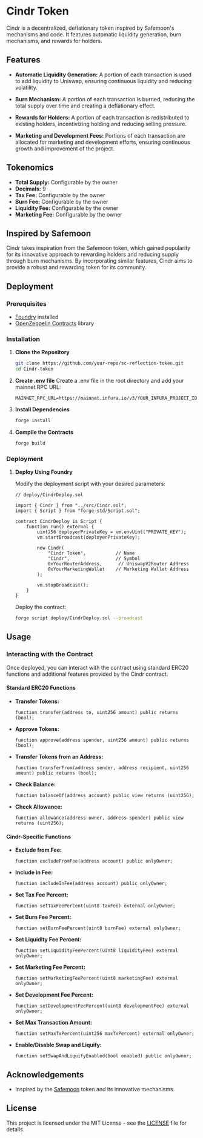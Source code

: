 # Cindr Token

Cindr is a decentralized, deflationary token inspired by Safemoon's mechanisms and code. It features automatic liquidity generation, burn mechanisms, and rewards for holders.

## Features

- **Automatic Liquidity Generation:** A portion of each transaction is used to add liquidity to Uniswap, ensuring continuous liquidity and reducing volatility.

- **Burn Mechanism:** A portion of each transaction is burned, reducing the total supply over time and creating a deflationary effect.

- **Rewards for Holders:** A portion of each transaction is redistributed to existing holders, incentivizing holding and reducing selling pressure.
- **Marketing and Development Fees:** Portions of each transaction are allocated for marketing and development efforts, ensuring continuous growth and improvement of the project.

## Tokenomics

- **Total Supply:** Configurable by the owner
- **Decimals:** 9
- **Tax Fee:** Configurable by the owner
- **Burn Fee:** Configurable by the owner
- **Liquidity Fee:** Configurable by the owner
- **Marketing Fee:** Configurable by the owner

## Inspired by Safemoon

Cindr takes inspiration from the Safemoon token, which gained popularity for its innovative approach to rewarding holders and reducing supply through burn mechanisms. By incorporating similar features, Cindr aims to provide a robust and rewarding token for its community.

## Deployment

### Prerequisites

- [Foundry](https://getfoundry.sh/) installed
- [OpenZeppelin Contracts](https://github.com/OpenZeppelin/openzeppelin-contracts) library

### Installation

1. **Clone the Repository**

   ```bash
   git clone https://github.com/your-repo/sc-reflection-token.git
   cd Cindr-token
   ```

2. **Create .env file**
   Create a .env file in the root directory and add your mainnet RPC URL:

   ```
   MAINNET_RPC_URL=https://mainnet.infura.io/v3/YOUR_INFURA_PROJECT_ID
   ```

3. **Install Dependencies**

   ```bash
   forge install
   ```

4. **Compile the Contracts**

   ```bash
   forge build
   ```

### Deployment

1. **Deploy Using Foundry**

   Modify the deployment script with your desired parameters:

   ```solidity
   // deploy/CindrDeploy.sol

   import { Cindr } from "../src/Cindr.sol";
   import { Script } from "forge-std/Script.sol";

   contract CindrDeploy is Script {
       function run() external {
           uint256 deployerPrivateKey = vm.envUint("PRIVATE_KEY");
           vm.startBroadcast(deployerPrivateKey);

           new Cindr(
               "Cindr Token",           // Name
               "Cindr",                 // Symbol
               0xYourRouterAddress,      // UniswapV2Router Address
               0xYourMarketingWallet    // Marketing Wallet Address
           );

           vm.stopBroadcast();
       }
   }
   ```

   Deploy the contract:

   ```bash
   forge script deploy/CindrDeploy.sol --broadcast
   ```

## Usage

### Interacting with the Contract

Once deployed, you can interact with the contract using standard ERC20 functions and additional features provided by the Cindr contract.

#### Standard ERC20 Functions

- **Transfer Tokens:**

  ```solidity
  function transfer(address to, uint256 amount) public returns (bool);
  ```

- **Approve Tokens:**

  ```solidity
  function approve(address spender, uint256 amount) public returns (bool);
  ```

- **Transfer Tokens from an Address:**

  ```solidity
  function transferFrom(address sender, address recipient, uint256 amount) public returns (bool);
  ```

- **Check Balance:**

  ```solidity
  function balanceOf(address account) public view returns (uint256);
  ```

- **Check Allowance:**

  ```solidity
  function allowance(address owner, address spender) public view returns (uint256);
  ```

#### Cindr-Specific Functions

- **Exclude from Fee:**

  ```solidity
  function excludeFromFee(address account) public onlyOwner;
  ```

- **Include in Fee:**

  ```solidity
  function includeInFee(address account) public onlyOwner;
  ```

- **Set Tax Fee Percent:**

  ```solidity
  function setTaxFeePercent(uint8 taxFee) external onlyOwner;
  ```

- **Set Burn Fee Percent:**

  ```solidity
  function setBurnFeePercent(uint8 burnFee) external onlyOwner;
  ```

- **Set Liquidity Fee Percent:**

  ```solidity
  function setLiquidityFeePercent(uint8 liquidityFee) external onlyOwner;
  ```

- **Set Marketing Fee Percent:**

  ```solidity
  function setMarketingFeePercent(uint8 marketingFee) external onlyOwner;
  ```

- **Set Development Fee Percent:**

  ```solidity
  function setDevelopmentFeePercent(uint8 developmentFee) external onlyOwner;
  ```

- **Set Max Transaction Amount:**

  ```solidity
  function setMaxTxPercent(uint256 maxTxPercent) external onlyOwner;
  ```

- **Enable/Disable Swap and Liquify:**

  ```solidity
  function setSwapAndLiquifyEnabled(bool enabled) public onlyOwner;
  ```

## Acknowledgements

- Inspired by the [Safemoon](https://github.com/safemoonprotocol/Safemoon.sol/blob/main/Safemoon.sol) token and its innovative mechanisms.

## License

This project is licensed under the MIT License - see the [LICENSE](LICENSE) file for details.
